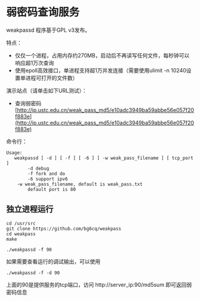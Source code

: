 # 弱密码查询服务

weakpassd 程序基于GPL v3发布。

特点：

* 仅仅一个进程，占用内存约270MB，启动后不再读写任何文件，每秒钟可以响应超1万次查询
* 使用epoll高效接口，单进程支持超1万并发连接（需要使用ulimit -n 10240设置单进程可打开的文件数）

演示站点（请单击如下URL测试）：

* 查询弱密码 [http://ip.ustc.edu.cn/weak_pass_md5/e10adc3949ba59abbe56e057f20f883e](http://ip.ustc.edu.cn/weak_pass_md5/e10adc3949ba59abbe56e057f20f883e)

命令行：
```
Usage:
   weakpassd [ -d ] [ -f ] [ -6 ] [ -w weak_pass_filename ] [ tcp_port ]
        -d debug
        -f fork and do
        -6 support ipv6
	-w weak_pass_filename, default is weak_pass.txt
        default port is 80
```

## 独立进程运行

```
cd /usr/src
git clone https://github.com/bg6cq/weakpass
cd weakpass
make

./weakpassd -f 90
```

如果需要查看运行的调试输出，可以使用

```
./weakpassd -f -d 90
```

上面的90是提供服务的tcp端口，访问 http://server_ip:90/md5sum 即可返回弱密码信息

